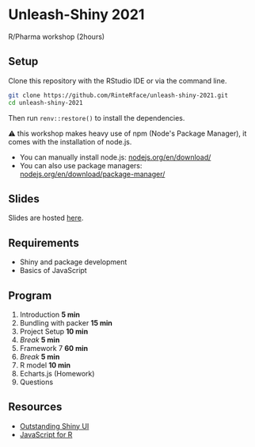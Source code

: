 # Unleash-Shiny 2021

R/Pharma workshop (2hours)

## Setup

Clone this repository with the RStudio IDE or via the 
command line.

```bash
git clone https://github.com/RinteRface/unleash-shiny-2021.git
cd unleash-shiny-2021
```

Then run `renv::restore()` to install the dependencies.

:warning: this workshop makes heavy use of npm
(Node's Package Manager), it comes with the installation of
node.js.

- You can manually install node.js: 
[nodejs.org/en/download/](https://nodejs.org/en/download/)
- You can also use package managers:
[nodejs.org/en/download/package-manager/](https://nodejs.org/en/download/package-manager/)

## Slides

Slides are hosted [here](https://rinpharma2021.rinterface.com/).


## Requirements

- Shiny and package development
- Basics of JavaScript

## Program

1. Introduction 				**5  min**
2. Bundling with packer **15 min**
3. Project Setup 				**10 min**
4. _Break_ 							**5  min**
5. Framework 7 					**60 min**
6. _Break_ 							**5  min**
7. R model 							**10  min**
8. Echarts.js 					(Homework)
9. Questions

## Resources

- [Outstanding Shiny UI](https://divadnojnarg.github.io/outstanding-shiny-ui/)
- [JavaScript for R](https://javascript-for-r.com/) 
